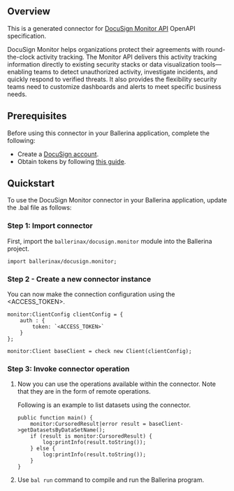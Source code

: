 ## Overview
This is a generated connector for [DocuSign Monitor API](https://developers.docusign.com/docs/monitor-api/monitor101/) OpenAPI specification. 

DocuSign Monitor helps organizations protect their agreements with round-the-clock activity tracking. 
The Monitor API delivers this activity tracking information directly to existing security stacks or data visualization 
tools—enabling teams to detect unauthorized activity, investigate incidents, and quickly respond to verified threats. 
It also provides the flexibility security teams need to customize dashboards and alerts to meet specific business needs.

## Prerequisites

Before using this connector in your Ballerina application, complete the following:

* Create a [DocuSign account](https://www.docusign.com/).
* Obtain tokens by following [this guide](https://developers.docusign.com/docs/monitor-api/monitor101/auth/).

## Quickstart

To use the DocuSign Monitor connector in your Ballerina application, update the .bal file as follows:

### Step 1: Import connector
First, import the `ballerinax/docusign.monitor` module into the Ballerina project.
```ballerina
import ballerinax/docusign.monitor;
```

### Step 2 - Create a new connector instance
You can now make the connection configuration using the <ACCESS_TOKEN>.
```ballerina
monitor:ClientConfig clientConfig = {
    auth : {
        token: `<ACCESS_TOKEN>`
    }
};

monitor:Client baseClient = check new Client(clientConfig);
```

### Step 3: Invoke connector operation
1. Now you can use the operations available within the connector. Note that they are in the form of remote operations.

    Following is an example to list datasets using the connector. 

    ```ballerina
    public function main() {
        monitor:CursoredResult|error result = baseClient->getDatasetsByDataSetName();
        if (result is monitor:CursoredResult) {
            log:printInfo(result.toString());
        } else {
            log:printInfo(result.toString());
        }
    }
    ``` 

2. Use `bal run` command to compile and run the Ballerina program.
